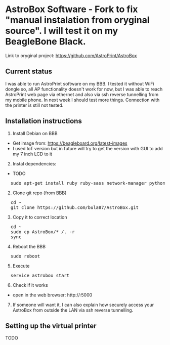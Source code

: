AstroBox Software - Fork to fix "manual instalation from oryginal source". I will test it on my BeagleBone Black.
=================

Link to oryginal project: https://github.com/AstroPrint/AstroBox

Current status
-------

I was able to run AstroPrint software on my BBB. I tested it without WiFi dongle so, all AP functionality doesn't work for now, but I was able to reach AstroPrint web page via ethernet and also via ssh reverse tunnelling from my mobile phone. In next week I should test more things. Connection with the printer is still not tested.

Installation instructions
-------

1. Install Debian on BBB
  - Get image from: https://beagleboard.org/latest-images
  - I used IoT version but in future will try to get the version with GUI to add my 7 inch LCD to it
2. Instal dependencies:
- TODO
<pre>
  sudo apt-get install ruby ruby-sass network-manager python-dbus python-apt
</pre>
2. Clone git repo (from BBB)
<pre>
  cd ~
  git clone https://github.com/bula87/AstroBox.git
</pre>
3. Copy it to correct location
<pre>
  cd ~
  sudo cp AstroBox/* /. -r
  sync
</pre>
4. Reboot the BBB
<pre>
  sudo reboot
</pre>
5. Execute
<pre>
  service astrobox start
</pre>
6. Check if it works
  - open in the web browser: http://<YOUR-BBB-IP>:5000
7. If someone will want it, I can also explain how securely access your AstroBox from outside the LAN via ssh reverse tunnelling.


Setting up the virtual printer
-------

TODO
